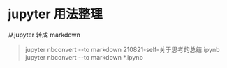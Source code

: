 <!--
 * @Author: Mr.Mei
 * @Date: 2021-08-21 17:24:15
-->

# jupyter 用法整理

从jupyter 转成 markdown

> jupyter nbconvert --to markdown 210821-self-关于思考的总结.ipynb
> jupyter nbconvert --to markdown *.ipynb
